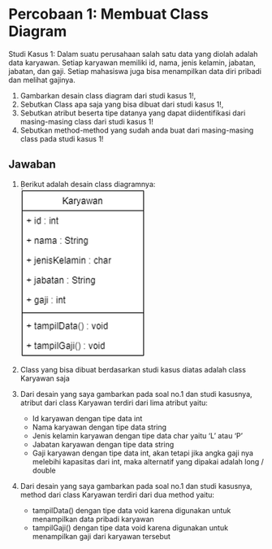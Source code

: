 # Percobaan 1: Membuat Class Diagram

Studi Kasus 1:
Dalam suatu perusahaan salah satu data yang diolah adalah data karyawan. Setiap karyawan memiliki id, nama, jenis kelamin, jabatan, jabatan, dan gaji. Setiap mahasiswa juga bisa menampilkan data diri pribadi dan melihat gajinya.

1. Gambarkan desain class diagram dari studi kasus 1!,
2. Sebutkan Class apa saja yang bisa dibuat dari studi kasus 1!,
3. Sebutkan atribut beserta tipe datanya yang dapat diidentifikasi dari masing-masing class dari studi kasus 1!
4. Sebutkan method-method yang sudah anda buat dari masing-masing class pada studi kasus 1!

## Jawaban

1. Berikut adalah desain class diagramnya: <br>
   ![Jawaban No 1](/class-and-object/percobaan1/img/uml1.png)

2. Class yang bisa dibuat berdasarkan studi kasus diatas adalah class Karyawan saja

3. Dari desain yang saya gambarkan pada soal no.1 dan studi kasusnya, atribut dari class Karyawan terdiri dari lima atribut yaitu:

   - Id karyawan dengan tipe data int
   - Nama karyawan dengan tipe data string
   - Jenis kelamin karyawan dengan tipe data char yaitu ‘L’ atau ‘P’
   - Jabatan karyawan dengan tipe data string
   - Gaji karyawan dengan tipe data int, akan tetapi jika angka gaji nya melebihi kapasitas dari int, maka alternatif yang dipakai adalah long / double

4. Dari desain yang saya gambarkan pada soal no.1 dan studi kasusnya, method dari class Karyawan terdiri dari dua method yaitu:
   - tampilData() dengan tipe data void karena digunakan untuk menampilkan data pribadi karyawan
   - tampilGaji() dengan tipe data void karena digunakan untuk menampilkan gaji dari karyawan tersebut
